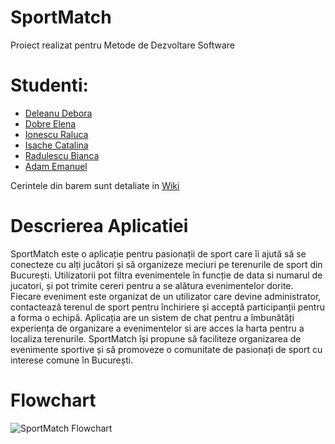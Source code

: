 # SportMatch

Proiect realizat pentru Metode de Dezvoltare Software

# Studenti: 
* [Deleanu Debora](https://github.com/simonadeboradeleanu)
* [Dobre Elena](https://github.com/elenaaad)
* [Ionescu Raluca](https://github.com/RalucaIonescu12)
* [Isache Catalina](https://github.com/catalina-isache)
* [Radulescu Bianca](https://github.com/biancaradulescu28)
* [Adam Emanuel](https://github.com/adamemi02)

Cerintele din barem sunt detaliate in [Wiki](https://github.com/elenaaad/SportMatch/wiki)

# Descrierea Aplicatiei

SportMatch este o aplicație pentru pasionații de sport care îi ajută să se conecteze cu alți jucători și să organizeze meciuri pe terenurile de sport din București.
Utilizatorii pot filtra evenimentele în funcție de data si numarul de jucatori, și pot trimite cereri pentru a se alătura evenimentelor dorite.
Fiecare eveniment este organizat de un utilizator care devine administrator, contactează terenul de sport pentru închiriere și
acceptă participanții pentru a forma o echipă. Aplicația are un sistem de chat pentru a îmbunătăți experiența de organizare a evenimentelor si are acces la harta pentru a localiza terenurile. SportMatch își propune să faciliteze organizarea de evenimente sportive și să promoveze o comunitate de pasionați de sport
cu interese comune în București.

# Flowchart


![SportMatch Flowchart](https://github.com/elenaaad/SportMatch/assets/94315701/e947eee2-56ab-499b-aa21-f15bf4d09bfa)
